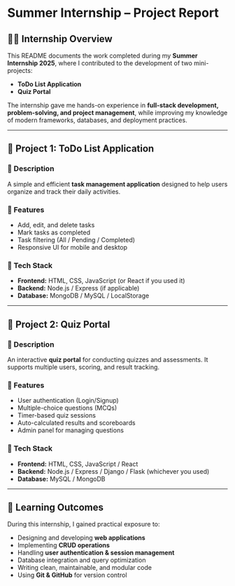 # Summer Internship – Project Report  

## 👨‍💻 Internship Overview  

This README documents the work completed during my **Summer Internship 2025**, where I contributed to the development of two mini-projects:  

- **ToDo List Application**  
- **Quiz Portal**  

The internship gave me hands-on experience in **full-stack development, problem-solving, and project management**, while improving my knowledge of modern frameworks, databases, and deployment practices.  

---

## 📌 Project 1: ToDo List Application  

### 🔹 Description  
A simple and efficient **task management application** designed to help users organize and track their daily activities.  

### 🔹 Features  
- Add, edit, and delete tasks  
- Mark tasks as completed  
- Task filtering (All / Pending / Completed)  
- Responsive UI for mobile and desktop  

### 🔹 Tech Stack  
- **Frontend:** HTML, CSS, JavaScript (or React if you used it)  
- **Backend:** Node.js / Express (if applicable)  
- **Database:** MongoDB / MySQL / LocalStorage  

---

## 📌 Project 2: Quiz Portal  

### 🔹 Description  
An interactive **quiz portal** for conducting quizzes and assessments. It supports multiple users, scoring, and result tracking.  

### 🔹 Features  
- User authentication (Login/Signup)  
- Multiple-choice questions (MCQs)  
- Timer-based quiz sessions  
- Auto-calculated results and scoreboards  
- Admin panel for managing questions  

### 🔹 Tech Stack  
- **Frontend:** HTML, CSS, JavaScript / React  
- **Backend:** Node.js / Express / Django / Flask (whichever you used)  
- **Database:** MySQL / MongoDB  

---

## 🚀 Learning Outcomes  

During this internship, I gained practical exposure to:  

- Designing and developing **web applications**  
- Implementing **CRUD operations**  
- Handling **user authentication & session management**  
- Database integration and query optimization  
- Writing clean, maintainable, and modular code  
- Using **Git & GitHub** for version control  
